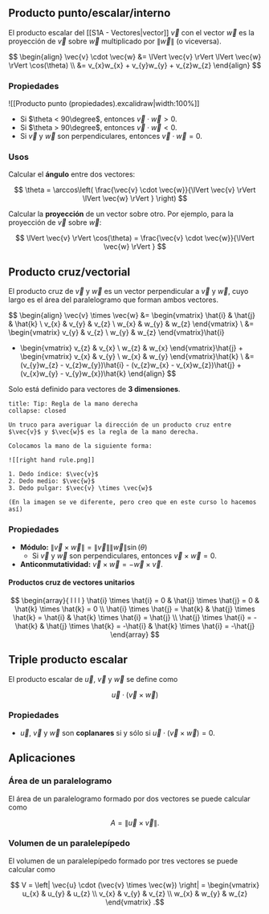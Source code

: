 ## Producto punto/escalar/interno

El producto escalar del [[S1A - Vectores|vector]] $\vec{v}$ con el vector $\vec{w}$ es la proyección de $\vec{v}$ sobre $\vec{w}$ multiplicado por $\lVert \vec{w} \rVert$ (o viceversa).

$$
\begin{align}
\vec{v} \cdot \vec{w} &= \lVert \vec{v} \rVert \lVert \vec{w} \rVert \cos(\theta) \\
&= v_{x}w_{x} + v_{y}w_{y} + v_{z}w_{z}
\end{align}
$$

### Propiedades

![[Producto punto (propiedades).excalidraw|width:100%]]

- Si $\theta < 90\degree$, entonces $\vec{v} \cdot \vec{w} > 0$.
- Si $\theta > 90\degree$, entonces $\vec{v} \cdot \vec{w} < 0$.
- Si $\vec{v}$ y $\vec{w}$ son perpendiculares, entonces $\vec{v} \cdot \vec{w} = 0$.

### Usos

Calcular el **ángulo** entre dos vectores:

$$
\theta = \arccos\left( \frac{\vec{v} \cdot \vec{w}}{\lVert \vec{v} \rVert \lVert \vec{w} \rVert } \right) 
$$

Calcular la **proyección** de un vector sobre otro. Por ejemplo, para la proyección de $\vec{v}$ sobre $\vec{w}$:

$$
\lVert \vec{v} \rVert \cos(\theta) = \frac{\vec{v} \cdot \vec{w}}{\lVert \vec{w} \rVert }
$$

## Producto cruz/vectorial

El producto cruz de $\vec{v}$ y $\vec{w}$ es un vector perpendicular a $\vec{v}$ y $\vec{w}$, cuyo largo es el área del paralelogramo que forman ambos vectores.

$$
\begin{align}
\vec{v} \times \vec{w} &= \begin{vmatrix}
\hat{i} & \hat{j} & \hat{k} \\
v_{x} & v_{y} & v_{z} \\
w_{x} & w_{y} & w_{z}
\end{vmatrix} \\
&= \begin{vmatrix}
v_{y} & v_{z} \\
w_{y} & w_{z}
\end{vmatrix}\hat{i}
 - \begin{vmatrix}
v_{z} & v_{x} \\
w_{z} & w_{x}
\end{vmatrix}\hat{j} + \begin{vmatrix}
v_{x} & v_{y} \\
w_{x} & w_{y}
\end{vmatrix}\hat{k} \\
&= (v_{y}w_{z} - v_{z}w_{y})\hat{i} - (v_{z}w_{x} - v_{x}w_{z})\hat{j} + (v_{x}w_{y} - v_{y}w_{x})\hat{k}
\end{align}
$$

Solo está definido para vectores de **3 dimensiones**.

```ad-tip
title: Tip: Regla de la mano derecha
collapse: closed

Un truco para averiguar la dirección de un producto cruz entre $\vec{v}$ y $\vec{w}$ es la regla de la mano derecha.

Colocamos la mano de la siguiente forma:

![[right hand rule.png]]

1. Dedo índice: $\vec{v}$
2. Dedo medio: $\vec{w}$
3. Dedo pulgar: $\vec{v} \times \vec{w}$

(En la imagen se ve diferente, pero creo que en este curso lo hacemos así)

```

### Propiedades

- **Módulo:** $\lVert \vec{v} \times \vec{w} \rVert = \lVert \vec{v} \rVert \lVert \vec{w} \rVert \sin(\theta)$
	- Si $\vec{v}$ y $\vec{w}$ son perpendiculares, entonces $\vec{v} \times \vec{w} = 0$.
- **Anticonmutatividad:** $\vec{v} \times \vec{w} = -\vec{w} \times \vec{v}$.

#### Productos cruz de vectores unitarios

$$
\begin{array}{ l l l }
\hat{i} \times \hat{i} = 0 & \hat{j} \times \hat{j} = 0 & \hat{k} \times \hat{k} = 0 \\
\hat{i} \times \hat{j} = \hat{k} & \hat{j} \times \hat{k} = \hat{i} & \hat{k} \times \hat{i} = \hat{j} \\
\hat{j} \times \hat{i} = -\hat{k} & \hat{j} \times \hat{k} = -\hat{i} & \hat{k} \times \hat{i} = -\hat{j}
\end{array}
$$

## Triple producto escalar

El producto escalar de $\vec{u}$, $\vec{v}$ y $\vec{w}$ se define como

$$
\vec{u} \cdot (\vec{v} \times \vec{w})
$$

### Propiedades

- $\vec{u}$, $\vec{v}$ y $\vec{w}$ son **coplanares** si y sólo si $\vec{u} \cdot (\vec{v} \times \vec{w}) = 0$.

## Aplicaciones

### Área de un paralelogramo

El área de un paralelogramo formado por dos vectores se puede calcular como

$$
A = \lVert \vec{u} \times \vec{v} \rVert
.$$

### Volumen de un paralelepípedo 

El volumen de un paralelepípedo formado por tres vectores se puede calcular como

$$
V = \left| \vec{u} \cdot (\vec{v} \times \vec{w}) \right| = \begin{vmatrix}
u_{x} & u_{y} & u_{z} \\
v_{x} & v_{y} & v_{z} \\
w_{x} & w_{y} & w_{z}
\end{vmatrix}
.$$
